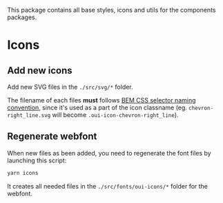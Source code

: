 This package contains all base styles, icons and utils for the components packages.

# Icons

## Add new icons

Add new SVG files in the `./src/svg/*` folder.

The filename of each files **must** follows [BEM CSS selector naming convention](https://en.bem.info/methodology/naming-convention/), since it's used as a part of the icon classname (eg. `chevron-right_line.svg` will become `.oui-icon-chevron-right_line`).

## Regenerate webfont

When new files as been added, you need to regenerate the font files by launching this script:

```sh
yarn icons
```

It creates all needed files in the `./src/fonts/oui-icons/*` folder for the webfont.
